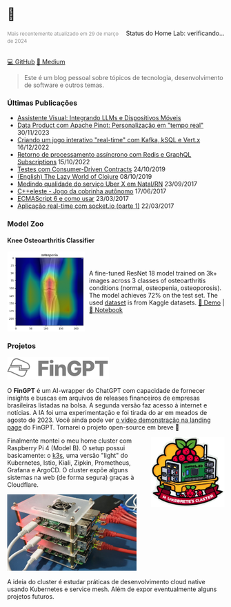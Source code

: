 # 🤠

<div style="float: right;">Status do Home Lab: <span id="homelab-sts">verificando...</span></div>
<small style="color: #919191;">Mais recentemente atualizado em 29 de março de 2024</small>
<br/><br/>

[💻 GitHub](https://github.com/mrmorais) [📝 Medium](https://medium.com/@mrmorais)

> Este é um blog pessoal sobre tópicos de tecnologia, desenvolvimento de software e outros temas.

### Últimas Publicações

- [Assistente Visual: Integrando LLMs e Dispositivos Móveis](/assistente-visual-integrando-llms-e-dispositivos-moveis)
- [Data Product com Apache Pinot: Personalização em "tempo real"](/data-product-com-apache-pinot-personalizacao-em-tempo-real) 30/11/2023
- [Criando um jogo interativo "real-time" com Kafka, kSQL e Vert.x](/criando-um-jogo-interativo-real-time-com-kafka-ksql-e-vert-x) 16/12/2022
- [Retorno de processamento assíncrono com Redis e GraphQL Subscriptions](/Retorno-de-processamento-assincrono-com-Redis-e-GraphQL-Subscriptions) 15/10/2022
- [Testes com Consumer-Driven Contracts](/Testes-com-Consumer-Driven-Contracts) 24/10/2019
- [(English) The Lazy World of Clojure](/The-Lazy-World-of-Clojure) 08/10/2019
- [Medindo qualidade do serviço Uber X em Natal/RN](/Medindo-qualidade-do-servico-Uber-X-em-Natal-RN) 23/09/2017
- [C++eleste - Jogo da cobrinha autônomo](/C-eleste-Jogo-da-cobrinha-autonomo) 17/06/2017
- [ECMAScript 6 e como usar](/ecmascript-6-e-como-usar) 23/03/2017
- [Aplicação real-time com socket.io (parte 1)](/Aplicacao-real-time-com-socket-io-pt-1) 22/03/2017

### Model Zoo

#### Knee Osteoarthritis Classifier

<div style="display: flex; align-items: center;">
  <img src="../images/knee-class-grad.png" width="180px;" style="margin-right: 10px;" />
  <div>

A fine-tuned ResNet 18 model trained on 3k+ images across 3 classes of osteoarthritis conditions (normal, osteopenia, osteoporosis). The model achieves 72% on the test set. The used [dataset](https://www.kaggle.com/datasets/fuyadhasanbhoyan/knee-osteoarthritis-classification-224224) is from Kaggle datasets.
[🔗 Demo](ml/knee-osteoarthritis/) | [📄 Notebook](ml/knee-osteoarthritis/notebook.html)

  </div>
</div>

### Projetos

![](../images/fingpt-logo.png)

O **FinGPT** é um AI-wrapper do ChatGPT com capacidade de fornecer insights e buscas em arquivos de releases financeiros de empresas brasileiras listadas na bolsa. A segunda versão faz acesso à internet e notícias. A IA foi uma experimentação e foi tirada do ar em meados de agosto de 2023. Você ainda pode ver [o vídeo demonstração na landing page](https://fingpt-app-git-main-mrmorais.vercel.app/) do FinGPT. Tornarei o projeto open-source em breve 🤞

<img width="170px" style="float: right" src="../images/home-cluster-stick.png" />

Finalmente montei o meu home cluster com Raspberry Pi 4 (Model B). O setup possui basicamente: o [k3s](https://docs.k3s.io/), uma versão "light" do Kubernetes, Istio, Kiali, Zipkin, Prometheus, Grafana e ArgoCD. O cluster expõe alguns sistemas na web (de forma segura) graças à Cloudflare.

<img src="../images/home-cluster-2.png" width="300px" />

A ideia do cluster é estudar práticas de desenvolvimento cloud native usando Kubernetes e service mesh. Além de expor eventualmente alguns projetos futuros.
